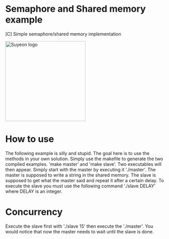 # Semaphore and Shared memory example
[C] Simple semaphore/shared memory implementation

<div style="display: block;margin-left: auto;margin-right: auto;">
<img src="https://cloud.suyeon.org/github/suyeon.svg" alt="Suyeon logo" height="250" width="250">
<div>

# How to use
The following example is silly and stupid. The goal here is to use the methods in your own solution.
Simply use the makefile to generate the two compiled examples. 'make master' and 'make slave'.
Two executables will then appear. Simply start with the master by executing it './master'.
The master is supposed to write a string in the shared memory.
The slave is supposed to get what the master said and repeat it after a certain delay.
To execute the slave you must use the following command './slave DELAY' where DELAY is an integer.

# Concurrency
Execute the slave first with './slave 15' then execute the './master'. You would notice that now the master needs to wait until the slave is done.